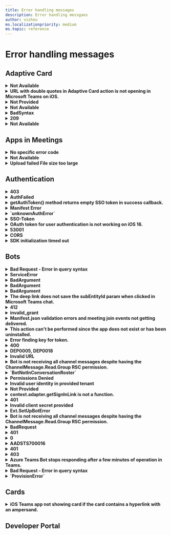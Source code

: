 ```yaml
---
title: Error handling messages
description: Error handling messgaes
author: vishnu
ms.localizationpriority: medium
ms.topic: reference
---
```


# Error handling messages

## Adaptive Card

<details>
<br>
<summary><b>Not Available</b></summary>

* **Message**: Unable to render dynamic data inside the Adaptive Card template for user mentions in Teams.

* **Scenario**: The developer is trying to create a dynamic AdaptiveCard to mention users in Teams. They are facing an issue with rendering dynamic data inside the template. They have tried to serialize a JSON with the same $data structure with the name of the user mentioned but it doesn't render anything.

* **Resolution**: Currently, there is no support for sending a dynamic array to the entity property in Microsoft Teams. For mentioning a user, you need to repeat the entity block, not the text block. For more information, see [https://learn.microsoft.com/en-us/adaptive-cards/templating/language](/adaptive-cards/templating/language)

* **Source**: [View](https://stackoverflow.com/questions/74364152/send-data-array-to-an-adaptivecard-with-c-sharp)

</br>
</details>

<details>
<br>
<summary><b>URL with double quotes in Adaptive Card action is not opening in Microsoft Teams on iOS.</b></summary>

* **Message**: URL with double quotes in Adaptive Card action is not opening in Microsoft Teams on iOS.

* **Scenario**: A developer is using Logic Apps to generate Actions in an Adaptive Card and pass a URL with double quotes. When the Adaptive Card is sent to Microsoft Teams and the action button is clicked, the URL does not open.

* **Resolution**: Verify the URL and try with a different URL. Ensure that the URL is properly encoded to handle special characters like double quotes. Test the behavior on different platforms (Teams web, desktop, and iOS) to isolate the issue. If the problem persists, report the issue with all the relevant details for further investigation.

* **Source**: [View](https://github.com/microsoftdocs/msteams-docs/issues/6934)

</br>
</details>

<details>
<br>
<summary><b>Not Provided</b></summary>

* **Message**: Adaptive Cards are not fully occupying width in MS Teams Group Channel despite setting the 'width: full' property.

* **Scenario**: The developer is trying to render Adaptive Cards in MS Teams Group Channel with full width. Despite setting the 'width: full' property, the Adaptive Cards are not occupying the full width.

* **Resolution**: The issue was fixed by the engineering team and the fix was rolled out to the organization's tenant. The developer should ensure they are using the latest version of MS Teams Desktop and Web version in channel scope.

* **Source**: [View](https://github.com/microsoftdocs/msteams-docs/issues/7468)

</br>
</details>

<details>
<br>
<summary><b>Not Available</b></summary>

* **Message**: ReplyToId is coming null when user performs any action on the Adaptive Card in the emulator.

* **Scenario**: Developer is testing an adaptive card with yes/no action items in the emulator. When a user clicks on yes/no, the developer wants to update the card with a thank you message. However, the ReplyToId, which is needed for the update, is coming as null.

* **Resolution**: Verify the version of the Bot Framework Emulator being used. It is recommended to use version V4.<br>Test the adaptive card again in the emulator.<br>If the issue persists, share a screen recording of the issue for further investigation.

* **Source**: [View](https://github.com/microsoftdocs/msteams-docs/issues/7540)

</br>
</details>

<details>
<br>
<summary><b>BadSyntax</b></summary>

* **Message**: Failed to read card payload as JSON

* **Scenario**: The developer is trying to add color to the text in an adaptive card using conditions in a bot that generates adaptive cards into the channel.

* **Resolution**: First, install the Adaptive Card Templating for JavaScript library. Then, use the 'if' condition to set the color to 'good' and 'attention'. Make sure to use the 'ACData.Template' function on your cardJson before expanding it with your data. Finally, use the resulting 'finalCardJson' to send an adaptive card in the channel or as per your use case.

* **Source**: [View](https://stackoverflow.com/questions/74211210/unable-to-add-condition-colouring-to-a-text-in-the-adaptive-card)

</br>
</details>

<details>
<br>
<summary><b>209</b></summary>

* **Message**: Invoke validation failed. User forbidden to perform action.

* **Scenario**: The developer is trying to use the 'Refresh' action in an adaptive card in a one-to-one chat in Teams. The action works for the developer but not for the other user in the chat. The error occurs after the Teams cache is cleared and the chat is opened in a browser.

* **Resolution**: The issue was resolved by adding a bot at the launch of the messaging extension. The bot was not automatically added to the 'groupchat'. The developer used the `OnTeamsMessagingExtensionFetchTaskAsync` method to check if the app is installed by fetching member information. If the bot is not in the conversation roster, the `GetAddMissedBotCard` method is called to add the bot.

* **Source**: [View](https://stackoverflow.com/questions/74273728/teams-refresh-adaptive-card-returns-209-error-in-group-chat)

</br>
</details>

<details>
<br>
<summary><b>Not Available</b></summary>

* **Message**: The response from the Teams Adaptive Card is not being recorded in the Azure Logic App.

* **Scenario**: The developer is trying to capture the input text from a Teams Adaptive Card and use it in their Azure Logic App, but the response is not being recorded.

* **Resolution**: Ensure to use the 'Post adaptive card and wait for a response' action if you expect a response from the card. The output of this action doesn't give any output options, so you have to format it yourself. Use 'Parse json' and enter input in the expression field: @Outputs('adaptivecardname')?[body]

* **Source**: [View](https://stackoverflow.com/questions/73875734/azure-logic-app-post-adaptive-card-and-wait-for-response)

</br>
</details>

## Apps in Meetings

<details>
<br>
<summary><b>No specific error code</b></summary>

* **Message**: Session ID changes every time the page is reloaded in the custom app on MS Teams Desktop App.

* **Scenario**: A custom app in Microsoft Teams Desktop App, which uses Cookies and a session id to keep track of temporary settings for tasks, is experiencing an issue where the session ID changes every time the page is reloaded.

* **Resolution**: Avoid using cookies in Teams apps as they can cause issues when switching between Desktop and Web or different devices. Instead, store state server-side in a database or other store, keyed on the user's AadObject Id (their unique Azure Active Directory user guid), which remains consistent across all platforms.

* **Source**: [View](https://stackoverflow.com/questions/74131632/ms-teams-desktop-app-changing-session-id-between-pages)

</br>
</details>

<details>
<br>
<summary><b>Not Available</b></summary>

* **Message**: `OnTeamsMeetingStartAsync()` and `OnTeamsMeetingEndAsync()` methods are not being called in a specific tenant, but work in a local demo tenant.

* **Scenario**: The developer is trying to use `OnTeamsMeetingStartAsync()` and `OnTeamsMeetingEndAsync()` methods in a specific tenant, but they are not being called. However, these methods work in a local demo tenant.

* **Resolution**: Confirm that the feature is available in public developer preview.<br>Ensure that `OnlineMeeting.ReadBasic.Chat` permission is added.<br>Check the configuration of group owner consent settings for RSC in a team using the Azure AD portal.<br> Use Graph explorer to check whether the correct RSC permission is associated with the bot.

* **Source**: [View](https://github.com/microsoftdocs/msteams-docs/issues/7226)

</br>
</details>

<details>
<br>
<summary><b>Upload failed File size too large</b></summary>

* **Message**: The file size limit for Adobe eSign feature is 10MB.

* **Scenario**: The error occurred when trying to attach files over 10MB using the Teams 'Approvals' App for eSignature and Approvals of documents.

* **Resolution**: Ensure that the file size does not exceed the limit set by Adobe eSign feature, which is 10MB. If larger files need to be attached, consider compressing the files or using a different method to send them.

* **Source**: [View](https://stackoverflow.com/questions/73911852/ms-teams-approvals-upload-failed-file-size-too-large)

</br>
</details>

## Authentication

<details>
<br>
<summary><b>403</b></summary>

* **Message**: Google auth on Microsoft Teams mobile app returns 403: disallowed_useragent

* **Scenario**: The developer is trying to authenticate a Teams app using Google authentication on Android. The authentication process opens a popup but it redirects to an error page.

* **Resolution**: Ensure that the 'isExternal' parameter and two placeholder values in the existing url parameter are added to the authenticate() API to support external OAuth providers as suggested by Nivedipa-MSFT. If the issue persists, escalate it using the provided link.

* **Source**: [View](https://github.com/microsoftdocs/msteams-docs/issues/6577)

</br>
</details>

<details>
<br>
<summary><b>AuthFailed</b></summary>

* **Message**: Failure to get the renewal token from microsoftTeams.authentication.getAuthToken({ }) on app load or for renewal when it expires.

* **Scenario**: The developer is trying to get the auth token for a personal app using microsoftTeams.authentication.getAuthToken({ }) method. The method is failing often and taking time to get the token. The token is only obtained on browser refresh/retry.

* **Resolution**: The developer is advised to set 'showLoadingIndicator' to 'false' and remove 'notifySuccess' and 'notifyFailure' calls. This is to simplify the process and avoid confusion between SSO in a tab and the way the 'loading' indicator works.

* **Source**: [View](https://stackoverflow.com/questions/72560252/failing-to-get-the-renewal-token-from-teams-microsoftteams-authentication-getaut)

</br>
</details>

<details>
<br>
<summary><b>getAuthToken() method returns empty SSO token in success callback.</b></summary>

* **Message**: getAuthToken() method returns empty SSO token in success callback.

* **Scenario**: The developer is trying to fetch the SSO token using TeamsFx React SDK in a SSO Tab app. The token is fetched successfully when running the app using Teams Toolkit or when previewing/publishing the app from the Developer Portal. However, when the app is deployed in Ring0, the SSO token is returned as an empty string.

* **Resolution**: Check the implementation of the getAuthToken() method. Ensure that the correct ClientId is being used across all environments. Verify the app manifest and app definition in Ring0. If the issue persists, escalate to the engineering team for further investigation.

* **Source**: [View](https://github.com/officedev/microsoft-teams-library-js/issues/1290)

</br>
</details>

<details>
<br>
<summary><b>Manifest Error</b></summary>

* **Message**: Manifest does not contain the RSC permission to allow in-app purchases.

* **Scenario**: The developer is trying to implement in-app purchases in Microsoft Teams app. The app works fine on a test tenant but shows an error on a normal tenant. The error also occurs on a second account where the in-app purchase popup does not appear.

* **Resolution**: Validate the manifest using Teams store app validation in the Developer Portal.<br>Follow the v1 implementation guide strictly, remove the planInfo parameter and put a callback function inside instead.<br>Ensure that the in-app purchase is implemented in personal scope as it is currently not supported in channel scope.

* **Source**: [View](https://github.com/officedev/microsoft-teams-library-js/issues/1788)

</br>
</details>

<details>
<br>
<summary><b>`unknownAuthError`</b></summary>

* **Message**: The error occurs when the `authentication.getAuthToken()` function is called, returning.

* **Scenario**: The developer is trying to get tokens from the current user logged in on Teams Desktop App using the `authentication.getAuthToken()` function in the Teams SDK. The error occurs when testing on Teams Desktop client (both Windows and MacOS).

* **Resolution**: There are several possible resolutions. First, proactively check for token expiration and ask the user to login again if the ID token is not valid. Second, catch the error in a callback passed into the acquiretoken ADAL JS function and ask the user to login again if the error occurs. Third, whitelist the login.microsoftonline.com endpoint in your browser extension or re-enable third party cookies in your browser if they are disabled. Lastly, add two client applications to `Authorized client applications` in Azure Portal for the Teams desktop/mobile clients and the web client: `5e3ce6c0-2b1f-4285-8d4b-75ee78787346` and `1fec8e78-bce4-4aaf-ab1b-5451cc387264`.

* **Source**: [View](https://github.com/officedev/microsoft-teams-library-js/issues/1307)

</br>
</details>

<details>
<br>
<summary><b>SSO-Token</b></summary>

* **Message**: SSO Token is not getting generated for some users in Azure AD.

* **Scenario**: The issue occurs when users enter the Una Chat Bot in MS Teams. The SSO Token should be automatically generated for all users, but it's not happening for some.

* **Resolution**: Update the Teams version and check again. If the issue persists, ensure that the application is correctly registered through Azure Active Directory for SSO. Check the user permissions and roles in Azure AD. If the problem continues, escalate the issue using the provided link.

* **Source**: [View](https://github.com/microsoftdocs/msteams-docs/issues/6654)

</br>
</details>

<details>
<br>
<summary><b>OAuth token for user authentication is not working on iOS 16.</b></summary>

* **Message**: OAuth token for user authentication is not working on iOS 16.

* **Scenario**: The developer is using an OAuth token from an HTTP response to authenticate users. The authentication works on Android, desktop, and web platforms, but fails on iOS 16.

* **Resolution**: Check if the issue is specific to iOS 16 or all iOS versions.<br>Verify if the issue is related to WebKit WebView cookies management. <br>Ensure that the cookie settings are in line with the recommendations in the Microsoft Teams platform documentation. <br> If the issue persists, escalate it using the provided link.

* **Source**: [View](https://github.com/officedev/microsoft-teams-library-js/issues/1553)

</br>
</details>

<details>
<br>
<summary><b>53001</b></summary>

* **Message**: The error message is about incompatible browsers and authentication failure of a custom Teams app due to Conditional Access policy.

* **Scenario**: The developer is trying to authenticate a custom Teams app for a customer who has a Conditional Access policy that restricts browsers. The user is presented with a 53001 error and a message about incompatible browsers.

* **Resolution**: The developer should ensure that the customer is using a domain joined device as the Conditional Access policy requires it. If the device isn't domain joined, it gives a 53001 error. If the issue persists, the developer should check the browser compatibility and update the browser details in the Teams app.

* **Source**: [View](https://github.com/microsoftdocs/msteams-docs/issues/8476)

</br>
</details>

<details>
<br>
<summary><b>CORS</b></summary>

* **Message**: Access to XMLHttpRequest at [https://login.microsoftonline.com/common/oauth2/v2.0/token](https://login.microsoftonline.com/common/oauth2/v2.0/token) from origin has been blocked by CORS policy.

* **Scenario**: The developer is trying to enable SSO for a Teams App and is using client-side code to acquire a token using MSAL. The token API is failing due to a CORS issue in both local and development environments.

* **Resolution**: The 'OnBehalfOf' token call should only be made from a backend server, where CORS would not apply. The only call that needs to be made from the front-end code is `microsoftTeams.authentication.getAuthToken()`. It is recommended to review the linked video and blog post for a more detailed understanding.

* **Source**: [View](https://stackoverflow.com/questions/74426827/cors-issue-while-trying-to-access-https-login-microsoftonline-com-common-oauth)

</br>
</details>

<details>
<br>
<summary><b>SDK initialization timed out</b></summary>

* **Message**: The developer is trying to implement simple authentication in a Microsoft Teams app using Adobe ID as a third-party OAuth provider. However, an exception is thrown when the `app.initialize()` function is called, stating that the SDK initialization has timed out.

* **Scenario**: The developer is trying to enable SSO for a Teams App and is using client-side code to acquire a token using MSAL. The token API is failing due to a CORS issue in both local and development environments.

* **Resolution**: The developer should confirm the SDK version and MS Teams version being used. They should also try using `microsoftTeams.app.initialize().then(() => { })` to see if it resolves the issue. If the problem persists, they should check if the sample works with '@microsoft/teams-js 2.7.1' and 'Microsoft Teams Version 1.6.00.2979' as these versions have been confirmed to work without throwing any exceptions or errors.

* **Source**: [View](https://github.com/officedev/microsoft-teams-samples/issues/694)

</br>
</details>

## Bots

<details>
<br>
<summary><b> Bad Request - Error in query syntax</b></summary>

* **Message**: The error occurred while trying to get detailed user information using `GetUserProfile()` in Microsoft Power Virtual Agents Flow Template.

* **Scenario**: The developer was trying to get detailed user information using Microsoft Power Virtual Agents in Microsoft Teams. The error occurred when the developer tried to use GetUserProfile() function with the input as 'first(outputs('Search_for_users_(V2)')?['body/value'])?['UserPrincipalName']'.

* **Resolution**: Instead of passing in display name, pass in UserID. This way, the call to `SearchForUsers()` is not needed. Correcting the input to `GetUserProfile()` function should resolve the issue.

* **Source**: [View](https://stackoverflow.com/questions/74814903/microsoft-power-virtual-agents-error-in-power-virtual-agents-flow-template)

</br>
</details>

<details>
<br>
<summary><b> ServiceError</b></summary>

* **Message**: Could not find Connection Setting with name `teamsAuth`.

* **Scenario**: The developer was trying to add SSO for a notification bot using Teams Toolkit. Despite following the documentation and adding the OAuth connection in the bot, the developer was encountering an error stating that the connection setting `teamsAuth` could not be found.

* **Resolution**: Ensure that the OAuth connection name is correctly added to the .env file as mentioned in the documentation. If the issue persists, try using the TeamsBotSSOPrompt function by registering an AAD App for bot authentication. If the problem still persists, consider filing an issue in the TeamsFx repo for further assistance.

* **Source**: [View](https://github.com/microsoftdocs/msteams-docs/issues/7407)

</br>
</details>

<details>
<br>
<summary><b> BadArgument</b></summary>

* **Message**: Unknown attachment type.

* **Scenario**: The developer is trying to attach a PDF file to a Microsoft Teams bot and encounters an error.

* **Resolution**: The developer should check the sample code for file sharing on MS Teams provided by Microsoft. Additionally, the 'supportsFiles' option needs to be enabled in the manifest for the bot to support file attachments.

* **Source**: [View](https://stackoverflow.com/questions/74885946/attached-pdf-to-ms-teams-chatbot)

</br>
</details>

<details>
<br>
<summary><b> BadArgument</b></summary>

* **Message**: Failed to decrypt pairwise id.

* **Scenario**: The error occurred when attempting to create a conversation between a bot and a user in Teams using the POST request to the [https://smba.trafficmanager.net/amer/v3/conversations](https://smba.trafficmanager.net/amer/v3/conversations) endpoint.

* **Resolution**: Verify the values of each parameter in the request, especially the ID given for the member parameter. If the error persists, try executing the request at a different time as it may be a temporary issue.

* **Source**: [View](https://github.com/microsoftdocs/msteams-docs/issues/7424)

</br>
</details>

<details>
<br>
<summary><b> BadArgument</b></summary>

* **Message**: Failed to decrypt pairwise id.

* **Scenario**: The error occurred when attempting to create a conversation between a bot and a user in Teams using the POST request to the [https://smba.trafficmanager.net/amer/v3/conversations](https://smba.trafficmanager.net/amer/v3/conversations) endpoint.

* **Resolution**: Verify the values of each parameter in the request, especially the ID given for the member parameter. If the error persists, try executing the request at a different time as it may be a temporary issue.

* **Source**: [View](https://github.com/microsoftdocs/msteams-docs/issues/7424)

</br>
</details>

<details>
<br>
<summary><b> The deep link does not save the subEntityId param when clicked in Microsoft Teams chat.</b></summary>

* **Message**: The deep link does not save the subEntityId param when clicked in Microsoft Teams chat.

* **Scenario**: A developer is trying to use a deep link in Microsoft Teams chat, but the subEntityId param is not being saved when the link is clicked.

* **Resolution**: Ensure that the 'context' is not web encoded. Try using the following format: [https://teams.microsoft.com/l/entity/c38259cb-cd15-4797-b634-098bcea43f9a/index1?webUrl=https://google.com/&label=Google&context={"subEntityId":39138959}](https://teams.microsoft.com/l/entity/c38259cb-cd15-4797-b634-098bcea43f9a/index1?webUrl=https://google.com/&label=Google&context={"subEntityId":39138959}).

* **Source**: [View](https://stackoverflow.com/questions/74349950/microsoft-teams-deep-link-from-chat)

</br>
</details>

<details>
<br>
<summary><b> 412</b></summary>

* **Message**: The server crashes when trying to send a 412 response in the `onInvokeActivity` in the `server/bots/botActivityHandler.js`.

* **Scenario**: The developer is using Node 16 and npm 8 in the sample app-sso and encounters a server crash when the botAdaptivity attempts to return a 412 response. The bot-builder does not catch and process this exception, causing the app to crash.

* **Resolution**: Ensure that all required permissions are added and the configuration is correct. Check if admin consent has been granted for your graph API's. Also, consider adding exception handling in the server or elsewhere to catch and process this exception. An issue has been submitted to botbuilder-js and they have added this problem to their backlog.

* **Source**: [View](https://github.com/officedev/microsoft-teams-samples/issues/513)

</br>
</details>

<details>
<br>
<summary><b> invalid_grant</b></summary>

* **Message**: Due to a configuration change made by your administrator, or because you moved to a new location, you must use multi-factor authentication to access.

* **Scenario**: The developer is trying to create a MS Teams chatbot using Python and is having difficulty obtaining the correct access token to read the user's group chat and interact with it. The user has multi-factor authentication enabled.

* **Resolution**: The developer needs to use interactive flows where user sign in is required. They should modify their code to use `acquire_token_interactive` instead of `acquire_token_by_username_password`. Also, they should add a redirect URI as [http://localhost](http://localhost) in their application.

* **Source**: [View](https://stackoverflow.com/questions/75780492/python-ms-teams-chat-bot)

</br>
</details>

<details>
<br>
<summary><b> Manifest.json validation errors and meeting join events not getting delivered.</b></summary>

* **Message**: Manifest.json validation errors and meeting join events not getting delivered.

* **Scenario**: The developer is trying to run a Microsoft Teams bot for meeting events but is encountering validation errors with the manifest.json file. Additionally, the bot is not receiving meeting join events, although chat messages are arriving.

* **Resolution**: Ensure that the manifest.json file is correctly formatted and adheres to the schema.<br>Check the bot's permissions and scopes to ensure it has the necessary access to receive meeting join events.<br>Refer to the sample provided by Microsoft at [https://github.com/OfficeDev/Microsoft-Teams-Samples/tree/main/samples/meetings-events/csharp](https://github.com/OfficeDev/Microsoft-Teams-Samples/tree/main/samples/meetings-events/csharp) for guidance.<br>If the issue persists, reach out to Microsoft support for further assistance.

* **Source**: [View](https://github.com/officedev/microsoft-teams-samples/issues/378)

</br>
</details>

<details>
<br>
<summary><b> This action can't be performed since the app does not exist or has been uninstalled.</b></summary>

* **Message**: This action can't be performed since the app does not exist or has been uninstalled.

* **Scenario**: The developer is creating a Microsoft Teams messaging bot that requires authentication/sign-in. The bot sends a non-reply message to the user that includes a hero card with a sign-in button. When the user receives the hero card and clicks the sign-in button, an error message is displayed.

* **Resolution**: Ensure that `token.botframework.com` and `login.microsoftonline.com` are added in the valid domain section of your app manifest.<br>If you are sideloading the app, be aware that installing/uninstalling the app can be buggy. Try closing and reopening your MS Teams client.

* **Source**: [View](https://stackoverflow.com/questions/73364222/ms-teams-bot-sign-in-not-working-says-this-action-cant-be-performed-since-the)

</br>
</details>

<details>
<br>
<summary><b> Error finding key for token.</b></summary>

* **Message**: The system is unable to find the key for the token while testing the command bot app.

* **Scenario**: The developer was testing a command bot app in Microsoft Teams. When they used @mention to send a 'helloWorld' command to the bot, they received no response and encountered an error message in the VSCode terminal stating 'Error finding key for token'.

* **Resolution**: Ensure that the bot is properly configured and the token is correctly generated. <br>Check if the RSA public key is correctly set up and matches with the token.<br>Make sure all prerequisites and steps are correctly followed as per the given document.<br>Try to reproduce the issue in a different environment or setup to isolate the issue.<br>If the issue persists, consider reaching out to Microsoft Teams Developer Community or escalating the issue via the provided link.

* **Source**: [View](https://github.com/microsoftdocs/msteams-docs/issues/8083)

</br>
</details>

<details>
<br>
<summary><b> 400</b></summary>

* **Message**: Bot is not responding when using app service url as messaging endpoint.

* **Scenario**: The developer is trying to use a bot with a deployed service url in Microsoft Teams. The bot works fine with ngrok but fails to respond when using the app service url.

* **Resolution**: Check if any policy is blocking the request from Teams to App service. If so, modify the policy to allow the request. Also, ensure that the domain where your app is deployed is added under the 'validDomains' section of the manifest. If not using SSO, enter a dummy string value in the 'resource' field of the 'webApplicationInfo' section of your app manifest.

* **Source**: [View](https://github.com/microsoftdocs/msteams-docs/issues/7047)

</br>
</details>

<details>
<br>
<summary><b> DEP0005, DEP0018</b></summary>

* **Message**: The bot stopped responding due to deprecation of Buffer() and unhandled promise rejections.

* **Scenario**: A bot built with Microsoft Bot Framework Node.JS SDK, deployed on a windows server, stopped responding after working well for over a year.

* **Resolution**: Replace the deprecated `Buffer()` methods with the new `Buffer.alloc()`, `Buffer.allocUnsafe()`, or `Buffer.from()` methods in your code. Also, handle promise rejections properly in your code to avoid termination of the Node.js process.

* **Source**: [View](https://stackoverflow.com/questions/73157955/azure-bot-is-not-responding-on-teams)

</br>
</details>

<details>
<br>
<summary><b> Invalid URL</b></summary>

* **Message**: Invoking a Teams chat via DeepLink to external contacts does not work on iOS.

* **Scenario**: The developer is trying to invoke a Teams chat with external contacts using DeepLink on iOS. The same operation works fine on other platforms like desktop but fails on iOS, returning an 'Invalid URL' error.

* **Resolution**: Ensure that the URL being used to invoke the chat is correctly formatted and valid. Test the URL on different platforms to verify its functionality. If the issue persists, escalate it using the provided link in the Microsoft Teams Developer Community.

* **Source**: [View](https://github.com/officedev/microsoft-teams-library-js/issues/1502)

</br>
</details>

<details>
<br>
<summary><b> Bot is not receiving all channel messages despite having the ChannelMessage.Read.Group RSC permission.</b></summary>

* **Message**: Bot is not receiving all channel messages despite having the ChannelMessage.Read.Group RSC permission.

* **Scenario**: The developer is trying to make a bot receive all channel messages even when not mentioned, as per the documentation. However, the bot is not receiving all messages unless explicitly mentioned. The developer is also facing issues with the structure of `webApplicationInfo` in Manifest.json and receiving an error when uploading the manifest.json.

* **Resolution**: Ensure that the manifest version is v1.12 or above.<br>Add `token.botframework.com` in valid domains.<br>Remove 'orgWide': [], from the authorization section.<br>The bot-id should be given in the `webapplicationInfo` section.<br>Refer to the sample provided in the link: [https://github.com/OfficeDev/Microsoft-Teams-Samples/tree/main/samples/bot-receive-channel-messages-withRSC/csharp](https://github.com/OfficeDev/Microsoft-Teams-Samples/tree/main/samples/bot-receive-channel-messages-withRSC/csharp) and follow the steps.

* **Source**: [View](https://github.com/microsoftdocs/msteams-docs/issues/6771)

</br>
</details>

<details>
<br>
<summary><b> `BotNotInConversationRoster`</b></summary>

* **Message**: Automatic installation of bot is not working while invoking from message extension.

* **Scenario**: The developer is trying to automatically install a bot when invoked from a message extension. Despite following the documentation and using an adaptive card with an install button, the bot does not get installed.

* **Resolution**: Ensure that the bot is correctly configured in the manifest.json file.<br>Check the messaging extension invoke handler in TeamsBot.<br>Verify that the adaptive card is correctly formatted and includes the 'justInTimeInstall' property.<br>Try uploading the app via the Teams admin center instead of sideloading.<br>Test the setup with a different sample to see if the issue persists.

* **Source**: [View](https://github.com/officedev/microsoft-teams-samples/issues/582)

</br>
</details>

<details>
<br>
<summary><b> Permissions Denied</b></summary>

* **Message**: Permission denied. Ask your IT admin to add this app for you.

* **Scenario**: The developer is trying to add a transcript bot to a chat or a meeting in Microsoft Teams but is encountering a permissions error.

* **Resolution**: Check if there is any custom policy set up in admin center for this app which is not allowing it to be added in chat/meeting. Ensure that the options for adding apps to meetings and chats are enabled in the Teams admin center. If all settings are correct, it may take up to 28 days for apps to be fully provisioned. In this case, a manual sync performed by Microsoft support solved the issue.

* **Source**: [View](https://github.com/officedev/microsoft-teams-samples/issues/780)

</br>
</details>

<details>
<br>
<summary><b> Invalid user identity in provided tenant</b></summary>

* **Message**: The bot encountered an error while sending Adaptive Cards to users outside the host's tenant/organization.

* **Scenario**: The developer is trying to send an Adaptive Card to each member of a meeting using a notification bot. The bot is able to send the card to the meeting creator but throws an error when trying to send to other members.

* **Resolution**: The bot can only send Adaptive Cards to users within the host's tenant/organization. Add a condition to check if the member's tenantId matches the conversation's tenantId before sending the Adaptive Card. This will prevent the bot from attempting to send cards to users outside the host's tenant, thus avoiding the error.

* **Source**: [View](https://stackoverflow.com/questions/73114932/invalid-user-identity-in-provided-tenant-when-sending-adaptive-card-to-other-m)

</br>
</details>

<details>
<br>
<summary><b> Not Provided</b></summary>

* **Message**: Bot is not responding to command messages in Teams channel without an assigned owner.

* **Scenario**: The issue occurs when a command message is posted in a Teams channel that was created using the Graph API and does not have an assigned owner. The bot installed in the channel does not respond to the command message.

* **Resolution**: Ensure that the Teams channel has an assigned owner. This can be done by checking the channel's settings. If the issue persists, it may be due to an intermittent issue with the Graph API. Monitor the situation and report if the issue reoccurs.

* **Source**: [View](https://github.com/microsoftdocs/msteams-docs/issues/7527)

</br>
</details>

<details>
<br>
<summary><b> context.adapter.getSignInLink is not a function.</b></summary>

* **Message**: The function `getSignInLink` is not recognized as a function of `context.adapter`.

* **Scenario**: The developer is following a tutorial to implement adaptive cards in a Microsoft Teams bot. The error occurs when trying to use the `getSignInLink` function with the `CloudAdapter` class, which is not recognized as a valid function.

* **Resolution**: The developer should refer to the provided NodeJS sample where the `CloudAdapter` class is used. If the issue persists, the developer should ensure they are using the latest version of the repository and consider seeking further examples or documentation on how to use the `getSignInLink` function with the `CloudAdapter` class.

* **Source**: [View](https://github.com/OfficeDev/Microsoft-Teams-Samples/issues/722)

</br>
</details>

<details>
<br>
<summary><b> 401</b></summary>

* **Message**: Unauthorized Error Ngrok

* **Scenario**: The developer is trying to set up a bot for the C# Sequential Flow Adaptive Card but encounters a 401 Unauthorized Error when trying to call the bot and test a sample incident.

* **Resolution**: Check the messaging endpoint URL in bot registration and ensure it is correctly set to https://<your_ngrok_url>/api/messages. If the issue persists, try reregistering the AAD app, recreating the bot, and changing the settings from single tenant to multi-tenant.

* **Source**: [View](https://github.com/officedev/microsoft-teams-samples/issues/738)

</br>
</details>

<details>
<br>
<summary><b> Invalid client secret provided</b></summary>

* **Message**: The client secret provided in the GetAuthenticationToken() method is invalid. The secret being sent in the request should be the client secret value, not the client secret ID.

* **Scenario**: The developer was trying to run a bot and encountered an error in the `GetAuthenticationToken()` method due to providing an invalid client secret.

* **Resolution**: Ensure that the client secret value is being used, not the client secret ID. If the issue persists, try creating a new client secret.

* **Source**: [View](https://github.com/officedev/microsoft-teams-samples/issues/749)

</br>
</details>

<details>
<br>
<summary><b> Ext.SetUpBotError</b></summary>

* **Message**: Failed to create an app in Azure Active Directory.

* **Scenario**: The developer is trying to set up an interactive bot using the sbs-gs-notificationbot.yml file. The process fails at the step of registering the AAD app which is required to create the bot.

* **Resolution**: Ensure that you have the necessary permissions to create an app in Azure Active Directory.<br>Check the Azure Active Directory setup and configuration.<br>Follow the steps outlined in the 'Set up bot' task documentation at [https://github.com/OfficeDev/TeamsFx/wiki/%7BDebug%7D-Teams-Toolkit-VS-Code-Tasks#set-up-bot](https://github.com/OfficeDev/TeamsFx/wiki/%7BDebug%7D-Teams-Toolkit-VS-Code-Tasks#set-up-bot).<br>If the issue persists, escalate the issue using the link [https://forms.office.com/Pages/ResponsePage.aspx?id=v4j5cvGGr0GRqy180BHbR7iCOpS5_b9Nqmwx43u5rtZUN0dNSTA4WVo2S05JQ1M4TVlYMjROSjhURS4u](https://forms.office.com/Pages/ResponsePage.aspx?id=v4j5cvGGr0GRqy180BHbR7iCOpS5_b9Nqmwx43u5rtZUN0dNSTA4WVo2S05JQ1M4TVlYMjROSjhURS4u).

* **Source**: [View](https://github.com/microsoftdocs/msteams-docs/issues/8470)

</br>
</details>

<details>
<br>
<summary><b> Bot is not receiving all channel messages despite having the ChannelMessage.Read.Group RSC permission.</b></summary>

* **Message**: Bot is not receiving all channel messages despite having the ChannelMessage.Read.Group RSC permission.

* **Scenario**: The developer is trying to receive all channel messages through a bot, which is expected to receive all messages even when not mentioned, as per the `ChannelMessage.Read.Group` RSC permission. However, the bot is not receiving all messages unless explicitly mentioned.

* **Resolution**: Ensure that the bot is in Public Developer Preview as this feature is currently available only in this mode. If the issue persists, test the bot using the sample provided at [https://github.com/OfficeDev/Microsoft-Teams-Samples/tree/main/samples/bot-receive-channel-messages-withRSC/csharp](https://github.com/OfficeDev/Microsoft-Teams-Samples/tree/main/samples/bot-receive-channel-messages-withRSC/csharp). If the problem still exists, provide a screen recording of the issue for further investigation.

* **Source**: [View](https://github.com/microsoftdocs/msteams-docs/issues/6397)

</br>
</details>

<details>
<br>
<summary><b> BadRequest</b></summary>

* **Message**: The user 'XXX-XXX-XXX-XXX-XXX' is not found.

* **Scenario**: The developer is trying to assign a phone number to a bot using PowerShell. The error occurs when the developer tries to assign the number to the bot.

* **Resolution**: Create the application instance without application id.<br>Assign the number.<br> Assign the application id to the application instance. Microsoft is currently working on a fix for this issue.

* **Source**: [View](https://stackoverflow.com/questions/73571927/assgin-phone-number-to-teams-bot)

</br>
</details>

<details>
<br>
<summary><b> 401</b></summary>

* **Message**: Unauthorized access error. All bot interactions are failing with 401 or failing to reach the local server completely.

* **Scenario**: The developer has completed the setup instructions for the `app-complete-auth` NodeJS example. However, all bot interactions are failing with a 401 error or failing to reach the local server. The bot registration has been configured as UserAssignedMSI and the developer is using an unpaid ngrok account.

* **Resolution**: Check the ngrok configuration and ensure it is set up correctly. Also, verify the bot registration settings. The bot should be configured as MultiTenant, not UserAssignedMSI. Make sure to use the existing app registration option to create the bot using the app registration ID created in the first chapter of the setup instructions.

* **Source**: [View](https://github.com/officedev/microsoft-teams-samples/issues/670)

</br>
</details>

<details>
<br>
<summary><b> 0</b></summary>

* **Message**: Unknown bot.

* **Scenario**: The developer is trying to use a contentBotId from a different tenant in the MS Teams manifest file. When the contentBotId is from the same tenant as the MS Teams domain, it works and loads the data. However, when the contentBotId is from a different tenant, MS Teams does not load anything.

* **Resolution**: Create a multi-tenant bot using ML Studio before creating the MS bot. Register the application and check the manifest file for the required ContentBotId. Test the URL after app registration into multi-Tenant. If the error still occurs, setup the connection settings under configurations. Add Oauth connection settings to get some kind of authentication for different clients for the same authentication URL. If the issue persists, it might be due to the use of existing AAD instead of creating from Azure bot template. The manually created AAD have email address of user who have created this in Owners section, while AAD created from Azure bot template have 'Bot Framework Dev Portal' user.

* **Source**: [View](https://stackoverflow.com/questions/73759099/microsoft-teams-manifest-can-contentbotid-be-of-different-tenant)

</br>
</details>

<details>
<br>
<summary><b> AADSTS700016</b></summary>

* **Message**: Application with identifier 'Application (client) ID' was not found in the directory 'Bot Framework'.

* **Scenario**: The developer was trying to run a proactive installation sample app using the client id from Azure bot configuration. The error occurred when the application was not found in the directory 'Bot Framework'.

* **Resolution**: Verify if the correct client/app id is being used. Ensure that the bot is set up through the CLI and not through the web interface. Confirm if the required Microsoft graph Application-level permissions `TeamsAppInstallation.ReadWriteForUser.All` have been added. Follow the instructions to add proper ids and secret details in the `appsettings.json` file. Upload the app at the org level to get `AppCatalogTeamAppId` and then try to add the app in either personal or team scope. If the error persists, retry the steps by following the guidelines step by step creating a new app id.

* **Source**: [View](https://github.com/officedev/microsoft-teams-samples/issues/672)

</br>
</details>

<details>
<br>
<summary><b> 401</b></summary>

* **Message**: `UserNotAuthorizedToGrantResourceSpecificPermission` error is received when trying to add bot to a meeting.

* **Scenario**: The developer implemented a 'Meeting-Attendance-bot' in Azure and tried to add it to a meeting. Despite granting Graph API permissions for the tenant, the bot could not be added due to a `UserNotAuthorizedToGrantResourceSpecificPermission` error.

* **Resolution**: Ensure that the required permissions are granted and access is allowed. Refer to the documentation on granting Resource Specific Consent (RSC) permissions. Confirm if the correct sample is being used. Make sure to allow applications to access online meetings on behalf of a user. Check the application access policy setup using PowerShell. Create an application access policy and grant the policy to the user to allow the app ID contained in the policy to access online meetings on behalf of the granted user.

* **Source**: [View](https://github.com/officedev/microsoft-teams-samples/issues/686)

</br>
</details>

<details>
<br>
<summary><b> 403</b></summary>

* **Message**: CSRF token validation failed.

* **Scenario**: The error occurs when trying to trigger a PATCH request via HTTP AZURE Gateway from Power Virtual Agent BOT to S/4 HANA through OData v2 service. The CSRF token is fetched and stored in a local variable and passed to PATCH request. The error is seen in Power Automate Flow.

* **Resolution**: The issue is with the Microsoft on-premise-gateway which is used to connect your OData service. The on-premise-gateway always establishes a new HTTP connection that expires the X-CSRF-TOKEN. Wait for a version that supports this or try a different method to connect your OData service.

* **Source**: [View](https://stackoverflow.com/questions/74356412/csrf-token-validation-failed-error-while-triggering-a-patch-request-from-microso)

</br>
</details>

<details>
<br>
<summary><b> Azure Teams Bot stops responding after a few minutes of operation in Teams.</b></summary>

* **Message**: Azure Teams Bot stops responding after a few minutes of operation in Teams.

* **Scenario**: A bot developed for Teams using Azure Bot Service and C# works well in local environment using Bot Framework Emulator, but stops responding after some time in Teams. Uninstalling and reinstalling the bot temporarily resolves the issue but it reoccurs.

* **Resolution**: Downgrade the .Net version and SDK version to 3.14. Implement a `BotJwtRefreshWorker` class that refreshes the bot's token every 30 minutes. This ensures that the bot always has a valid token and reduces or eliminates the waiting time.

* **Source**: [View](https://stackoverflow.com/questions/74356412/csrf-token-validation-failed-error-while-triggering-a-patch-request-from-microso)

</br>
</details>

<details>
<br>
<summary><b> Bad Request - Error in query syntax</b></summary>

* **Message**: Error in the GetUserProfile query syntax in Power Virtual Agents Flow Template.

* **Scenario**: The developer is trying to get detailed user information using Microsoft Virtual Agent in Microsoft Teams. The error occurs when the developer tries to get the user's email by calling `SearchForUsers()` and then `GetUserProfile()`.

* **Resolution**: Instead of passing in display name, pass in UserID. This eliminates the need for the call to `SearchForUsers()`.

* **Source**: [View](https://stackoverflow.com/questions/74814903/microsoft-power-virtual-agents-error-in-power-virtual-agents-flow-template)

</br>
</details>

<details>
<br>
<summary><b> `ProvisionError`</b></summary>

* **Message**: Failed to provision Developer Portal bot registration.

* **Scenario**: The error occurred while trying to debug a sample bot project locally using TeamsFx-Samples/share-now. The error was thrown during the 'set-up-bot' task, specifically at the step of 'Registering the bot in Bot Framework Portal'.

* **Resolution**: The issue was related to a server-side API issue which has been resolved. Verify the local debug experience of Teams Toolkit (TTK) to ensure it's working properly now. Stay updated with the issue on the provided GitHub link for any further updates.

* **Source**: [View](https://stackoverflow.com/questions/74758147/provisionerror-failed-to-provision-developer-portal-bot-registration-pops-up-wh)

</br>
</details>

## Cards

<details>
<br>
<summary><b> iOS Teams app not showing card if the card contains a hyperlink with an ampersand.</b></summary>

* **Message**: iOS Teams app not showing card if the card contains a hyperlink with an ampersand.

* **Scenario**: The developer is trying to display a card in the iOS Teams app that contains a hyperlink with an ampersand. Instead of displaying the card, the app only shows the message 'Sent a card'.

* **Resolution**: Ensure that the iOS and Teams versions are up to date. If the issue persists, share the card JSON for further investigation. It might be an issue with the way the hyperlink is parsed when it contains an ampersand. As a workaround, try encoding the ampersand in the URL.

* **Source**: [View](https://github.com/microsoftdocs/msteams-docs/issues/7170)

</br>
</details>

## Developer Portal
